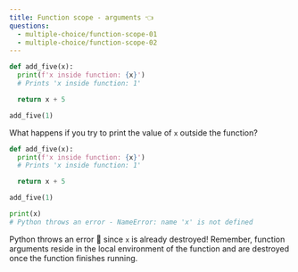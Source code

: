 ```yaml
---
title: Function scope - arguments 👈
questions:
  - multiple-choice/function-scope-01
  - multiple-choice/function-scope-02
---
```


```python
def add_five(x):
  print(f'x inside function: {x}')
  # Prints 'x inside function: 1'

  return x + 5

add_five(1)
```

What happens if you try to print the value of `x` outside the function?

```python
def add_five(x):
  print(f'x inside function: {x}')
  # Prints 'x inside function: 1'

  return x + 5

add_five(1)

print(x)
# Python throws an error - NameError: name 'x' is not defined
```

Python throws an error 🚫 since `x` is already destroyed! Remember, function arguments reside in the local environment of the function and are destroyed once the function finishes running.
